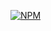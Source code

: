 [![NPM](https://img.shields.io/npm/l/react)](https://github.com/Dev-JeanCharles/LinkeTinder-AceleraZG/blob/master/LICENSE) 
